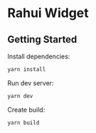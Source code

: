 # Rahui Widget

## Getting Started

Install dependencies:

```bash
yarn install
```

Run dev server:

```bash
yarn dev
```

Create build:

```bash
yarn build
```
